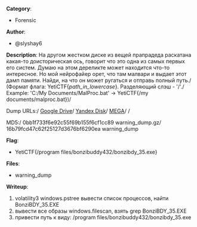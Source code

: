 __Category__: 
* Forensic

__Author__: 
* @slyshay6

__Description__: 
На другом жестком диске из вещей прапрадеда раскатана какая-то доисторическая ось, говорит что это одна из самых первых его систем. Думаю на этом дереликте может находится что-то интересное. Но мой нейрофайер орет, что там малвари и выдает этот дамп памяти. Найди, на что он может ругаться и отправь полный путь./
(Формат флага: YetiCTF{*path_in_lowercase*}. Разделяющий слэш - '/'./
Example: 'C:/My Documents/MalProc.bat' -> YetiCTF{/my documents/malproc.bat})/

Dump URLs:/
[Google Drive](https://drive.google.com/file/d/15godaZAKrOc88G88D5qsLLoTtokgoFjn/view?usp=share_link)/
[Yandex Disk](https://disk.yandex.ru/d/HKhD0aqIlMZAHA)/
[MEGA](https://mega.nz/file/9hdDmBYb#Q7NwMduJ7vwfpxtz9Nk1ny8i53bv8G2hdA6H3RxQRWE)/
/

MD5:/
0bb1f733f6e92c55f69b155f6cf1cc89  warning_dump.gz/
16b79fcd47c62f25127d3676bf6290ea  warning_dump

__Flag__:
* YetiCTF{/program files/bonzibuddy432/bonzibdy_35.exe}

__Files__:
* warning_dump

__Writeup__:
1. volatility3 windows.pstree вывести список процессов, найти BonziBDY_35.EXE
2. вывести все образы windows.filescan, взять grep BonziBDY_35.EXE
3. привести путь к виду: /program files/bonzibuddy432/bonzibdy_35.exe